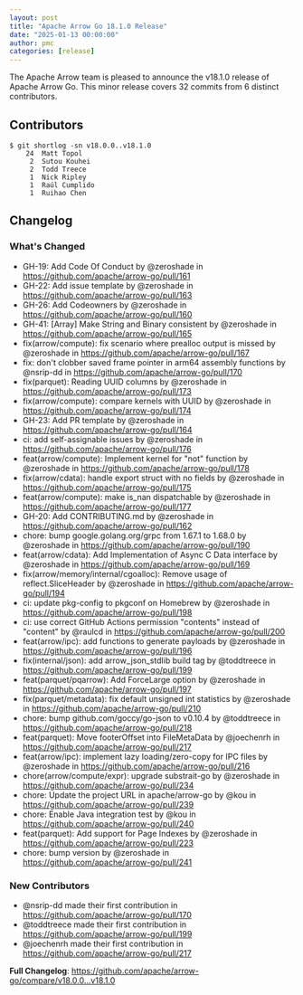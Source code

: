 ```yaml
---
layout: post
title: "Apache Arrow Go 18.1.0 Release"
date: "2025-01-13 00:00:00"
author: pmc
categories: [release]
---
```

<!--
{% comment %}
Licensed to the Apache Software Foundation (ASF) under one or more
contributor license agreements.  See the NOTICE file distributed with
this work for additional information regarding copyright ownership.
The ASF licenses this file to you under the Apache License, Version 2.0
(the "License"); you may not use this file except in compliance with
the License.  You may obtain a copy of the License at

http://www.apache.org/licenses/LICENSE-2.0

Unless required by applicable law or agreed to in writing, software
distributed under the License is distributed on an "AS IS" BASIS,
WITHOUT WARRANTIES OR CONDITIONS OF ANY KIND, either express or implied.
See the License for the specific language governing permissions and
limitations under the License.
{% endcomment %}
-->

The Apache Arrow team is pleased to announce the v18.1.0 release of Apache Arrow Go. 
This minor release covers 32 commits from 6 distinct contributors.

## Contributors
```console
$ git shortlog -sn v18.0.0..v18.1.0
    24	Matt Topol
     2	Sutou Kouhei
     2	Todd Treece
     1	Nick Ripley
     1	Raúl Cumplido
     1	Ruihao Chen
```

## Changelog

### What's Changed
* GH-19: Add Code Of Conduct by @zeroshade in https://github.com/apache/arrow-go/pull/161
* GH-22: Add issue template by @zeroshade in https://github.com/apache/arrow-go/pull/163
* GH-26: Add Codeowners by @zeroshade in https://github.com/apache/arrow-go/pull/160
* GH-41: [Array] Make String and Binary consistent by @zeroshade in https://github.com/apache/arrow-go/pull/165
* fix(arrow/compute): fix scenario where prealloc output is missed by @zeroshade in https://github.com/apache/arrow-go/pull/167
* fix: don't clobber saved frame pointer in arm64 assembly functions by @nsrip-dd in https://github.com/apache/arrow-go/pull/170
* fix(parquet): Reading UUID columns by @zeroshade in https://github.com/apache/arrow-go/pull/173
* fix(arrow/compute): compare kernels with UUID by @zeroshade in https://github.com/apache/arrow-go/pull/174
* GH-23: Add PR template by @zeroshade in https://github.com/apache/arrow-go/pull/164
* ci: add self-assignable issues by @zeroshade in https://github.com/apache/arrow-go/pull/176
* feat(arrow/compute): Implement kernel for "not" function by @zeroshade in https://github.com/apache/arrow-go/pull/178
* fix(arrow/cdata): handle export struct with no fields by @zeroshade in https://github.com/apache/arrow-go/pull/175
* feat(arrow/compute): make is_nan dispatchable by @zeroshade in https://github.com/apache/arrow-go/pull/177
* GH-20: Add CONTRIBUTING.md by @zeroshade in https://github.com/apache/arrow-go/pull/162
* chore: bump google.golang.org/grpc from 1.67.1 to 1.68.0 by @zeroshade in https://github.com/apache/arrow-go/pull/190
* feat(arrow/cdata): Add Implementation of Async C Data interface by @zeroshade in https://github.com/apache/arrow-go/pull/169
* fix(arrow/memory/internal/cgoalloc): Remove usage of reflect.SliceHeader by @zeroshade in https://github.com/apache/arrow-go/pull/194
* ci: update pkg-config to pkgconf on Homebrew by @zeroshade in https://github.com/apache/arrow-go/pull/198
* ci: use correct GitHub Actions permission "contents" instead of "content" by @raulcd in https://github.com/apache/arrow-go/pull/200
* feat(arrow/ipc): add functions to generate payloads by @zeroshade in https://github.com/apache/arrow-go/pull/196
* fix(internal/json): add arrow_json_stdlib build tag by @toddtreece in https://github.com/apache/arrow-go/pull/199
* feat(parquet/pqarrow): Add ForceLarge option by @zeroshade in https://github.com/apache/arrow-go/pull/197
* fix(parquet/metadata): fix default unsigned int statistics by @zeroshade in https://github.com/apache/arrow-go/pull/210
* chore: bump github.com/goccy/go-json to v0.10.4 by @toddtreece in https://github.com/apache/arrow-go/pull/218
* feat(parquet): Move footerOffset into FileMetaData by @joechenrh in https://github.com/apache/arrow-go/pull/217
* feat(arrow/ipc): implement lazy loading/zero-copy for IPC files by @zeroshade in https://github.com/apache/arrow-go/pull/216
* chore(arrow/compute/expr): upgrade substrait-go by @zeroshade in https://github.com/apache/arrow-go/pull/234
* chore: Update the project URL in apache/arrow-go by @kou in https://github.com/apache/arrow-go/pull/239
* chore: Enable Java integration test by @kou in https://github.com/apache/arrow-go/pull/240
* feat(parquet): Add support for Page Indexes by @zeroshade in https://github.com/apache/arrow-go/pull/223
* chore: bump version by @zeroshade in https://github.com/apache/arrow-go/pull/241

### New Contributors
* @nsrip-dd made their first contribution in https://github.com/apache/arrow-go/pull/170
* @toddtreece made their first contribution in https://github.com/apache/arrow-go/pull/199
* @joechenrh made their first contribution in https://github.com/apache/arrow-go/pull/217

**Full Changelog**: https://github.com/apache/arrow-go/compare/v18.0.0...v18.1.0

